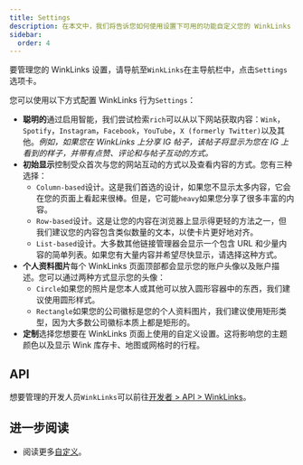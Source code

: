 ```yaml
---
title: Settings
description: 在本文中，我们将告诉您如何使用设置下可用的功能自定义您的 WinkLinks 页面。
sidebar:
  order: 4
---
```

要管理您的 WinkLinks 设置，请导航至`WinkLinks`在主导航栏中，点击`Settings`选项卡。

您可以使用以下方式配置 WinkLinks 行为`Settings`：

* **聪明的**通过启用智能，我们尝试检索`rich`可以从以下网站获取内容：`Wink`，`Spotify`，`Instagram`，`Facebook`，`YouTube`，`X (formerly Twitter)`以及其他。*例如，如果您在 WinkLinks 上分享 IG 帖子，该帖子将显示为您在 IG 上看到的样子，并带有点赞、评论和与帖子互动的方式。*
* **初始显示**控制受众首次与您的网站互动的方式以及查看内容的方式。您有三种选择：
  * `Column-based`设计。这是我们首选的设计，如果您不显示太多内容，它会在您的页面上看起来很棒。但是，它可能`heavy`如果您分享了很多丰富的内容。
  * `Row-based`设计。这是让您的内容在浏览器上显示得更轻的方法之一，但我们建议您的内容包含类似数量的文本，以使卡片更好地对齐。
  * `List-based`设计。大多数其他链接管理器会显示一个包含 URL 和少量内容的简单列表。如果您有大量内容并希望尽快显示，请选择这种方式。
* **个人资料图片**每个 WinkLinks 页面顶部都会显示您的账户头像以及账户描述。您可以通过两种方式显示您的头像：
  * `Circle`如果您的照片是您本人或其他可以放入圆形容器中的东西，我们建议使用圆形样式。
  * `Rectangle`如果您的公司徽标是您的个人资料图片，我们建议使用矩形类型，因为大多数公司徽标本质上都是矩形的。
* **定制**选择您想要在 WinkLinks 页面上使用的自定义设置。这将影响您的主题颜色以及显示 Wink 库存卡、地图或网格时的行程。

## API

想要管理的开发人员`WinkLinks`可以前往[开发者 > API > WinkLinks](/developers/apis/#winklinks-api)。

## 进一步阅读

* 阅读更多[自定义](/studio/customization)。

